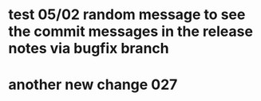 # test 05/02 random message to see the commit messages in the release notes via bugfix branch


# another new change 027